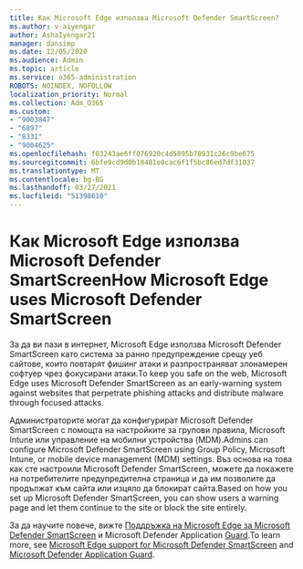 ```yaml
---
title: Как Microsoft Edge използва Microsoft Defender SmartScreen?
ms.author: v-aiyengar
author: AshaIyengar21
manager: dansimp
ms.date: 12/05/2020
ms.audience: Admin
ms.topic: article
ms.service: o365-administration
ROBOTS: NOINDEX, NOFOLLOW
localization_priority: Normal
ms.collection: Adm_O365
ms.custom:
- "9003847"
- "6897"
- "8331"
- "9004625"
ms.openlocfilehash: f03243ae6ff076920c4d5895b78931c26c9be675
ms.sourcegitcommit: 6bfe9cd9d0b18481e0cac6f1f5bc86ed7df31037
ms.translationtype: MT
ms.contentlocale: bg-BG
ms.lasthandoff: 03/27/2021
ms.locfileid: "51398610"
---
```

# <a name="how-microsoft-edge-uses-microsoft-defender-smartscreen"></a><span data-ttu-id="c6b4c-102">Как Microsoft Edge използва Microsoft Defender SmartScreen</span><span class="sxs-lookup"><span data-stu-id="c6b4c-102">How Microsoft Edge uses Microsoft Defender SmartScreen</span></span>

<span data-ttu-id="c6b4c-103">За да ви пази в интернет, Microsoft Edge използва Microsoft Defender SmartScreen като система за ранно предупреждение срещу уеб сайтове, които повтарят фишинг атаки и разпространяват злонамерен софтуер чрез фокусирани атаки.</span><span class="sxs-lookup"><span data-stu-id="c6b4c-103">To keep you safe on the web, Microsoft Edge uses Microsoft Defender SmartScreen as an early-warning system against websites that perpetrate phishing attacks and distribute malware through focused attacks.</span></span>

<span data-ttu-id="c6b4c-104">Администраторите могат да конфигурират Microsoft Defender SmartScreen с помощта на настройките за групови правила, Microsoft Intune или управление на мобилни устройства (MDM).</span><span class="sxs-lookup"><span data-stu-id="c6b4c-104">Admins can configure Microsoft Defender SmartScreen using Group Policy, Microsoft Intune, or mobile device management (MDM) settings.</span></span> <span data-ttu-id="c6b4c-105">Въз основа на това как сте настроили Microsoft Defender SmartScreen, можете да покажете на потребителите предупредителна страница и да им позволите да продължат към сайта или изцяло да блокират сайта.</span><span class="sxs-lookup"><span data-stu-id="c6b4c-105">Based on how you set up Microsoft Defender SmartScreen, you can show users a warning page and let them continue to the site or block the site entirely.</span></span>

<span data-ttu-id="c6b4c-106">За да научите повече, вижте [Поддръжка на Microsoft Edge за Microsoft Defender SmartScreen](https://go.microsoft.com/fwlink/?linkid=2133081) и Microsoft Defender Application [Guard](https://go.microsoft.com/fwlink/?linkid=2132839).</span><span class="sxs-lookup"><span data-stu-id="c6b4c-106">To learn more, see [Microsoft Edge support for Microsoft Defender SmartScreen](https://go.microsoft.com/fwlink/?linkid=2133081) and [Microsoft Defender Application Guard](https://go.microsoft.com/fwlink/?linkid=2132839).</span></span>